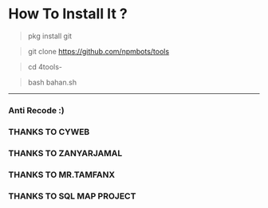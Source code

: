 # How To Install It ?

> pkg install git

> git clone https://github.com/npmbots/tools

> cd 4tools-

> bash bahan.sh
---------------------

### Anti Recode :)
### THANKS TO CYWEB
### THANKS TO ZANYARJAMAL
### THANKS TO MR.TAMFANX
### THANKS TO SQL MAP PROJECT
